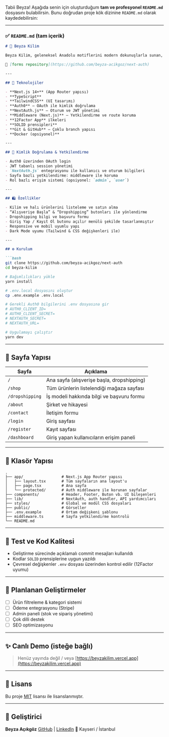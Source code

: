 Tabii Beyza! Aşağıda senin için oluşturduğum **tam ve profesyonel `README.md`** dosyasını bulabilirsin. Bunu doğrudan proje kök dizinine `README.md` olarak kaydedebilirsin:

---

### ✅ `README.md` (tam içerik)

````md
# 🧵 Beyza Kilim

Beyza Kilim, geleneksel Anadolu motiflerini modern dokunuşlarla sunan, el dokuması kilim ve halı satışı yapan bir e-ticaret platformudur. Sistem ayrıca **dropshipping iş ortaklığı** fırsatları da sunar. Geliştirilen frontend altyapısı **modern güvenlik sistemleriyle** desteklenmiş, kurumsal seviyede ölçeklenebilir şekilde inşa edilmiştir.

🔗 [forms repository](https://github.com/beyza-acikgoz/next-auth)

---

## 🚀 Teknolojiler

- **Next.js 14+** (App Router yapısı)
- **TypeScript**
- **TailwindCSS** (UI tasarımı)
- **Auth0** – OAuth ile kimlik doğrulama
- **NextAuth.js** – Oturum ve JWT yönetimi
- **Middleware (Next.js)** – Yetkilendirme ve route koruma
- **12Factor App** ilkeleri
- **SOLID prensipleri**
- **Git & GitHub** – Çoklu branch yapısı
- **Docker (opsiyonel)**

---

## 🔐 Kimlik Doğrulama & Yetkilendirme

- Auth0 üzerinden OAuth login
- JWT tabanlı session yönetimi
- `NextAuth.js` entegrasyonu ile kullanıcı ve oturum bilgileri
- Sayfa bazlı yetkilendirme: middleware ile koruma
- Rol bazlı erişim sistemi (opsiyonel: `admin`, `user`)

---

## 🛍️ Özellikler

- Kilim ve halı ürünlerini listeleme ve satın alma
- “Alışverişe Başla” & “Dropshipping” butonları ile yönlendirme
- Dropshipping bilgi ve başvuru formu
- Giriş Yap / Kayıt Ol butonu açılır menülü şekilde tasarlanmıştır
- Responsive ve mobil uyumlu yapı
- Dark Mode uyumu (Tailwind & CSS değişkenleri ile)

---

## ⚙️ Kurulum

```bash
git clone https://github.com/beyza-acikgoz/next-auth
cd beyza-kilim

# Bağımlılıkları yükle
yarn install

# .env.local dosyasını oluştur
cp .env.example .env.local

# Gerekli Auth0 bilgilerini .env dosyasına gir
# AUTH0_CLIENT_ID=
# AUTH0_CLIENT_SECRET=
# NEXTAUTH_SECRET=
# NEXTAUTH_URL=

# Uygulamayı çalıştır
yarn dev
````

---

## 🧩 Sayfa Yapısı

| Sayfa           | Açıklama                                   |
| --------------- | ------------------------------------------ |
| `/`             | Ana sayfa (alışverişe başla, dropshipping) |
| `/shop`         | Tüm ürünlerin listelendiği mağaza sayfası  |
| `/dropshipping` | İş modeli hakkında bilgi ve başvuru formu  |
| `/about`        | Şirket ve hikayesi                         |
| `/contact`      | İletişim formu                             |
| `/login`        | Giriş sayfası                              |
| `/register`     | Kayıt sayfası                              |
| `/dashboard`    | Giriş yapan kullanıcıların erişim paneli   |

---

## 📂 Klasör Yapısı

```
.
├── app/                 # Next.js App Router yapısı
│   ├── layout.tsx       # Tüm sayfaların ana layout'u
│   ├── page.tsx         # Ana sayfa
│   └── protected/       # Auth middleware ile korunan sayfalar
├── components/          # Header, Footer, Buton vb. UI bileşenleri
├── lib/                 # NextAuth, auth handler, API yardımcıları
├── styles/              # Global ve modül CSS dosyaları
├── public/              # Görseller
├── .env.example         # Ortam değişkeni şablonu
├── middleware.ts        # Sayfa yetkilendirme kontrolü
└── README.md
```

---

## 🧪 Test ve Kod Kalitesi

* Geliştirme sürecinde açıklamalı commit mesajları kullanıldı
* Kodlar `SOLID` prensiplerine uygun yazıldı
* Çevresel değişkenler `.env` dosyası üzerinden kontrol edilir (12Factor uyumu)

---

## 🧱 Planlanan Geliştirmeler

* [ ] Ürün filtreleme & kategori sistemi
* [ ] Ödeme entegrasyonu (Stripe)
* [ ] Admin paneli (stok ve sipariş yönetimi)
* [ ] Çok dilli destek
* [ ] SEO optimizasyonu

---

## ✨ Canlı Demo (isteğe bağlı)

> Henüz yayında değil / veya [https://beyzakilim.vercel.app](https://beyzakilim.vercel.app)

---

## 📜 Lisans

Bu proje [MIT](https://opensource.org/licenses/MIT) lisansı ile lisanslanmıştır.

---

## 👤 Geliştirici

**Beyza Açıkgöz**
[GitHub](https://github.com/beyza-acikgoz) | [LinkedIn](https://www.linkedin.com/in/beyzaacikgoz/)
📍 Kayseri / İstanbul

